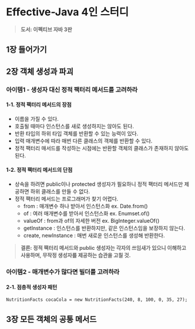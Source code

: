 # Effective-Java 4인 스터디

> __도서: 이펙티브 자바 3판__

## 1장 들어가기
## 2장 객체 생성과 파괴
### 아이템1 - 생성자 대신 정적 팩터리 메서드를 고려하라

#### 1-1. 정적 팩터리 메서드의 장점  
  * 이름을 가질 수 있다.
  * 호출될 때마다 인스턴스를 새로 생성하지는 않아도 된다.  
  * 반환 타입의 하위 타입 객체를 반환할 수 있는 능력이 있다.  
  * 입력 매개변수에 따라 매번 다른 클래스의 객체를 반환할 수 있다.  
  * 정적 팩터리 매서드를 작성하는 시점에는 반환할 객체의 클래스가 존재하지 않아도 된다.  

#### 1-2. 정적 팩터리 메서드의 단점
  * 상속을 하려면 public이나 protected 생성자가 필요하니 정적 팩터리 메서드만 제공하면 하위 클래스를 만들 수 없다.
  * 정적 팩터리 메서드는 프로그래머가 찾기 어렵다.
    + from : 매개변수 하나 받아서 인스턴스화 ex. Date.from()
    + of : 여러 매개변수를 받아서 인스턴스화 ex. Enumset.of()
    + valueOf : from과 of의 자세한 버전 ex. BigInteger.valueOf()
    + getInstance : 인스턴스를 반환하지만, 같은 인스턴스임을 보장하지 않는다.
    + create, newInstance : 매번 새로운 인스턴스를 생성해 반환한다.  

> __결론: 정적 팩터리 메서드와 public 생성자는 각자의 쓰임새가 있으니 이해하고 사용하며, 무작정 생성자를 제공하는 습관을 고칠 것.__

### __아이템2 - 매개변수가 많다면 빌더를 고려하라__

  #### 2-1. 점층적 생성자 패턴  
  ```{.java}
  NutritionFacts cocaCola = new NutritionFacts(240, 8, 100, 0, 35, 27);
  ```
  

## 3장 모든 객체의 공통 메서드
